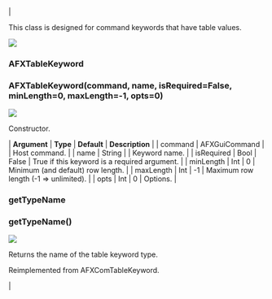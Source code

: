 | 

This class is designed for command keywords that have table values.

![](../SIMACAERefImages/gui-afxtablekeyword.png)

### AFXTableKeyword

###   

### AFXTableKeyword(command, name, isRequired=False, minLength=0, maxLength=-1, opts=0)  
![](../IconsReference/butix_top_wline.png)

Constructor.

| **Argument** | **Type** | **Default** | **Description** |
| command | AFXGuiCommand |   | Host command. |
| name | String |   | Keyword name. |
| isRequired | Bool | False | True if this keyword is a required argument. |
| minLength | Int | 0 | Minimum (and default) row length. |
| maxLength | Int | -1 | Maximum row length (-1 => unlimited). |
| opts | Int | 0 | Options. |

### getTypeName

###   

### getTypeName()  
![](../IconsReference/butix_top_wline.png)

Returns the name of the table keyword type.

Reimplemented from AFXComTableKeyword.



 |